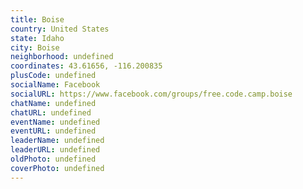 ```yaml
---
title: Boise
country: United States
state: Idaho
city: Boise
neighborhood: undefined
coordinates: 43.61656, -116.200835
plusCode: undefined
socialName: Facebook
socialURL: https://www.facebook.com/groups/free.code.camp.boise
chatName: undefined
chatURL: undefined
eventName: undefined
eventURL: undefined
leaderName: undefined
leaderURL: undefined
oldPhoto: undefined
coverPhoto: undefined
---
```

